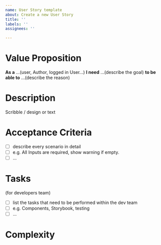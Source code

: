 ```yaml
---
name: User Story template
about: Create a new User Story
title: ''
labels: ''
assignees: ''

---
```


# Value Proposition

**As a** ...(user, Author, logged in User...)
**I need** ...(describe the goal)
**to be able to** ...(describe the reason)

# Description

Scribble / design or text

# Acceptance Criteria

- [ ] describe every scenario in detail
- [ ] e.g. All Inputs are required, show warning if empty.
- [ ] ...

# Tasks

(for developers team)

- [ ] list the tasks that need to be performed within the dev team
- [ ] e.g. Components, Storybook, testing
- [ ] ...

# Complexity
